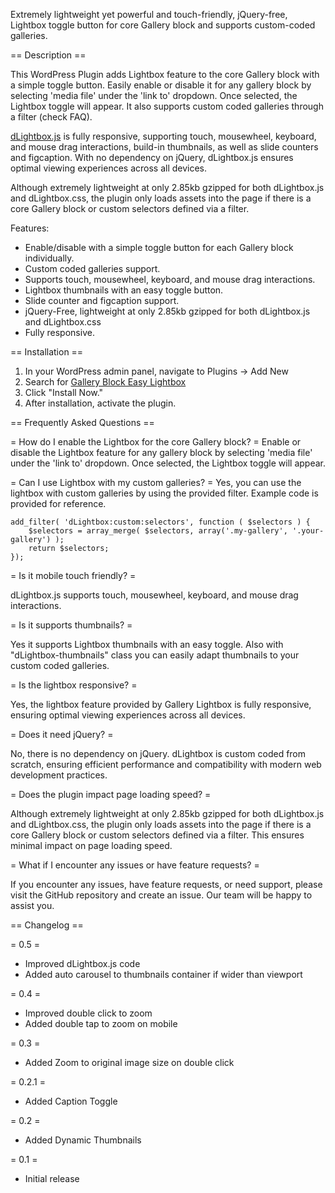 Extremely lightweight yet powerful and touch-friendly, jQuery-free, Lightbox toggle button for core Gallery block and supports custom-coded galleries.

== Description ==

This WordPress Plugin adds Lightbox feature to the core Gallery block with a simple toggle button. Easily enable or disable it for any gallery block by selecting 'media file' under the 'link to' dropdown. Once selected, the Lightbox toggle will appear. It also supports custom coded galleries through a filter (check FAQ).

<a href="https://github.com/tdmrhn/dLightbox.js" target=_blank>dLightbox.js</a> is fully responsive, supporting touch, mousewheel, keyboard, and mouse drag interactions, build-in thumbnails, as well as slide counters and figcaption. With no dependency on jQuery, dLightbox.js ensures optimal viewing experiences across all devices.

Although extremely lightweight at only 2.85kb gzipped for both dLightbox.js and dLightbox.css, the plugin only loads assets into the page if there is a core Gallery block or custom selectors defined via a filter.

Features:

* Enable/disable with a simple toggle button for each Gallery block individually.
* Custom coded galleries support.
* Supports touch, mousewheel, keyboard, and mouse drag interactions.
* Lightbox thumbnails with an easy toggle button.
* Slide counter and figcaption support.
* jQuery-Free, lightweight at only 2.85kb gzipped for both dLightbox.js and dLightbox.css
* Fully responsive.

== Installation ==

1. In your WordPress admin panel, navigate to Plugins -> Add New
2. Search for  <a href="https://wordpress.org/plugins/easy-gallery-lightbox/" target=_blank>Gallery Block Easy Lightbox</a>
3. Click "Install Now."
4. After installation, activate the plugin.

== Frequently Asked Questions ==

= How do I enable the Lightbox for the core Gallery block? =
Enable or disable the Lightbox feature for any gallery block by selecting 'media file' under the 'link to' dropdown. Once selected, the Lightbox toggle will appear.

= Can I use Lightbox with my custom galleries? =
Yes, you can use the lightbox with custom galleries by using the provided filter. Example code is provided for reference.

```
add_filter( 'dLightbox:custom:selectors', function ( $selectors ) {
    $selectors = array_merge( $selectors, array('.my-gallery', '.your-gallery') );
    return $selectors;
});
```
= Is it mobile touch friendly? =

dLightbox.js supports touch, mousewheel, keyboard, and mouse drag interactions.

= Is it supports thumbnails? =

Yes it supports Lightbox thumbnails with an easy toggle. Also with "dLightbox-thumbnails" class you can easily adapt thumbnails to your custom coded galleries.

= Is the lightbox responsive? =

Yes, the lightbox feature provided by Gallery Lightbox is fully responsive, ensuring optimal viewing experiences across all devices.

= Does it need jQuery? =

No, there is no dependency on jQuery. dLightbox is custom coded from scratch, ensuring efficient performance and compatibility with modern web development practices.

= Does the plugin impact page loading speed? =

Although extremely lightweight at only 2.85kb gzipped for both dLightbox.js and dLightbox.css, the plugin only loads assets into the page if there is a core Gallery block or custom selectors defined via a filter. This ensures minimal impact on page loading speed.

= What if I encounter any issues or have feature requests? =

If you encounter any issues, have feature requests, or need support, please visit the GitHub repository and create an issue. Our team will be happy to assist you.

== Changelog ==

= 0.5 =
* Improved dLightbox.js code
* Added auto carousel to thumbnails container if wider than viewport

= 0.4 =
* Improved double click to zoom
* Added double tap to zoom on mobile

= 0.3 =
* Added Zoom to original image size on double click

= 0.2.1 =
* Added Caption Toggle
  
= 0.2 =
* Added Dynamic Thumbnails

= 0.1 =
* Initial release
